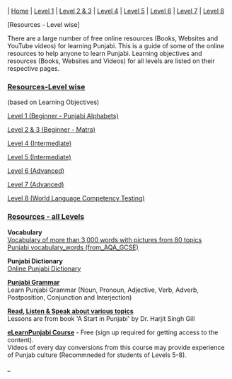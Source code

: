 | [Home](https://amardeep0.github.io/learnPunjabi/) | [Level 1](https://amardeep0.github.io/learnPunjabi/Level-1_Punjabi%20Alphabets/) | [Level 2 & 3](https://amardeep0.github.io/learnPunjabi/Level_2-3_Matra/) | [Level 4](https://amardeep0.github.io/learnPunjabi/Level-4_Intermediate/) | [Level 5](https://amardeep0.github.io/learnPunjabi/Level-5_intermediate/) | [Level 6](https://amardeep0.github.io/learnPunjabi/Level-6_Advanced/) | [Level 7](https://amardeep0.github.io/learnPunjabi/Level-7_Advanced/) | [Level 8](https://amardeep0.github.io/learnPunjabi/Level-8_WorldLanguageCompetencyTesting/)
 
[Resources - Level wise]

There are a large number of free online resources (Books, Websites and YouTube videos) for learning Punjabi. This is a guide of some of the online resources to help anyone to learn Punjabi. Learning objectives and resources (Books, Websites and Videos) for all levels are listed on their respective pages.

### [Resources-Level wise](#Resources-Level_wise)  
(based on Learning Objectives)

[Level 1 (Beginner - Punjabi Alphabets)](https://amardeep0.github.io/learnPunjabi/Level-1_Punjabi%20Alphabets/)
 
[Level 2 & 3 (Beginner - Matra)](https://amardeep0.github.io/learnPunjabi/Level_2-3_Matra/)
 
[Level 4 (Intermediate)](https://amardeep0.github.io/learnPunjabi/Level-4_Intermediate/)
 
[Level 5 (Intermediate)](https://amardeep0.github.io/learnPunjabi/Level-5_intermediate/)
 
 [Level 6 (Advanced)](https://amardeep0.github.io/learnPunjabi/Level-6_Advanced/)
 
 [Level 7 (Advanced)](https://amardeep0.github.io/learnPunjabi/Level-7_Advanced/)
 
 [Level 8 (World Language Competency Testing)](https://amardeep0.github.io/learnPunjabi/Level-8_WorldLanguageCompetencyTesting/)
 
 ### [Resources - all Levels](#Resources-all_Levels)
 
   **Vocabulary**  
   [Vocabulary of more than 3,000 words with pictures from 80 topics](http://www.learnpunjabi.org/vocabulary/vocabulary1.asp?id=23)  
   [Punjabi vocabulary_words (from_AQA_GCSE)](https://amardeep0.github.io/learnPunjabi/files/Panjabi_VocabularyList_From_AQA_GCSE.pdf)
 
   **Punjabi Dictionary**  
   [Online Punjabi Dictionary](http://dic.learnpunjabi.org/default.aspx)

   **[Punjabi Grammar](http://www.learnpunjabi.org/Noun.html)**  
   Learn Punjabi Grammar (Noun, Pronoun, Adjective, Verb, Adverb, Postposition, Conjunction and Interjection)  
  
   **[Read, Listen & Speak about various topics](http://pt.learnpunjabi.org/contents.aspx)**  
   Lessons are from book 'A Start in Punjabi' by Dr. Harjit Singh Gill
  
   **[eLearnPunjabi Course](http://elearnpunjabi.com/default.aspx)** - Free (sign up required for getting access to the content).  
   Videos of every day conversions from this course may provide experience of Punjab culture (Recommneded for students of Levels 5-8).
 







_
 
 


